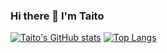 ### Hi there 👋 I'm Taito
[![Taito's GitHub stats](https://github-readme-stats.vercel.app/api?username=Taito-Code&hide=stars&count_private=true&show_icons=true)](#)
[![Top Langs](https://github-readme-stats.vercel.app/api/top-langs/?username=Taito-Code&layout=compact)](#)


